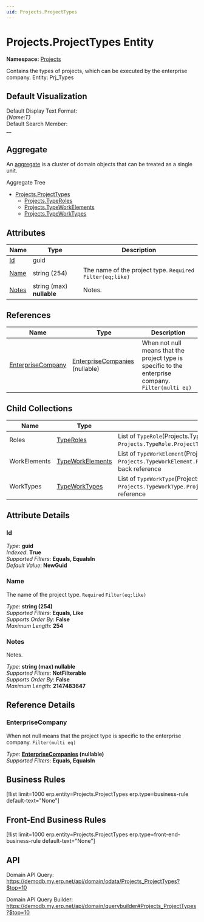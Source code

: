 ```yaml
---
uid: Projects.ProjectTypes
---
```

# Projects.ProjectTypes Entity

**Namespace:** [Projects](Projects.md)  

Contains the types of projects, which can be executed by the enterprise company. Entity: Prj_Types

## Default Visualization
Default Display Text Format:  
_{Name:T}_  
Default Search Member:  
__  

## Aggregate
An [aggregate](https://docs.erp.net/tech/advanced/concepts/aggregates.html) is a cluster of domain objects that can be treated as a single unit.  

Aggregate Tree  
* [Projects.ProjectTypes](Projects.ProjectTypes.md)  
  * [Projects.TypeRoles](Projects.TypeRoles.md)  
  * [Projects.TypeWorkElements](Projects.TypeWorkElements.md)  
  * [Projects.TypeWorkTypes](Projects.TypeWorkTypes.md)  

## Attributes

| Name | Type | Description |
| ---- | ---- | --- |
| [Id](Projects.ProjectTypes.md#id) | guid |  
| [Name](Projects.ProjectTypes.md#name) | string (254) | The name of the project type. `Required` `Filter(eq;like)` 
| [Notes](Projects.ProjectTypes.md#notes) | string (max) __nullable__ | Notes. 

## References

| Name | Type | Description |
| ---- | ---- | --- |
| [EnterpriseCompany](Projects.ProjectTypes.md#enterprisecompany) | [EnterpriseCompanies](General.EnterpriseCompanies.md) (nullable) | When not null means that the project type is specific to the enterprise company. `Filter(multi eq)` |

## Child Collections

| Name | Type | Description |
| ---- | ---- | --- |
| Roles | [TypeRoles](Projects.TypeRoles.md) | List of `TypeRole`(Projects.TypeRoles.md) child objects, based on the `Projects.TypeRole.ProjectType`(Projects.TypeRoles.md#projecttype) back reference 
| WorkElements | [TypeWorkElements](Projects.TypeWorkElements.md) | List of `TypeWorkElement`(Projects.TypeWorkElements.md) child objects, based on the `Projects.TypeWorkElement.ProjectType`(Projects.TypeWorkElements.md#projecttype) back reference 
| WorkTypes | [TypeWorkTypes](Projects.TypeWorkTypes.md) | List of `TypeWorkType`(Projects.TypeWorkTypes.md) child objects, based on the `Projects.TypeWorkType.ProjectType`(Projects.TypeWorkTypes.md#projecttype) back reference 


## Attribute Details

### Id

_Type_: **guid**  
_Indexed_: **True**  
_Supported Filters_: **Equals, EqualsIn**  
_Default Value_: **NewGuid**  

### Name

The name of the project type. `Required` `Filter(eq;like)`

_Type_: **string (254)**  
_Supported Filters_: **Equals, Like**  
_Supports Order By_: **False**  
_Maximum Length_: **254**  

### Notes

Notes.

_Type_: **string (max) __nullable__**  
_Supported Filters_: **NotFilterable**  
_Supports Order By_: **False**  
_Maximum Length_: **2147483647**  


## Reference Details

### EnterpriseCompany

When not null means that the project type is specific to the enterprise company. `Filter(multi eq)`

_Type_: **[EnterpriseCompanies](General.EnterpriseCompanies.md) (nullable)**  
_Supported Filters_: **Equals, EqualsIn**  



## Business Rules

[!list limit=1000 erp.entity=Projects.ProjectTypes erp.type=business-rule default-text="None"]

## Front-End Business Rules

[!list limit=1000 erp.entity=Projects.ProjectTypes erp.type=front-end-business-rule default-text="None"]

## API

Domain API Query:
<https://demodb.my.erp.net/api/domain/odata/Projects_ProjectTypes?$top=10>

Domain API Query Builder:
<https://demodb.my.erp.net/api/domain/querybuilder#Projects_ProjectTypes?$top=10>

